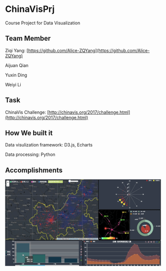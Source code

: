 # ChinaVisPrj

Course Project for Data Visualization

## Team Member

Ziqi Yang: [https://github.com/Alice-ZQYang](https://github.com/Alice-ZQYang)

Aijuan Qian

Yuxin Ding

Weiyi Li

## Task

ChinaVis Challenge: [http://chinavis.org/2017/challenge.html](http://chinavis.org/2017/challenge.html)

## How We built it

Data visulization framework: D3.js, Echarts

Data processing: Python 

## Accomplishments

![avatar](https://github.com/Alice-ZQYang/ChinaVisPrj/blob/master/image/%E5%B1%8F%E5%B9%95%E5%BF%AB%E7%85%A7%202020-02-04%20%E4%B8%8B%E5%8D%8812.32.11.png)
